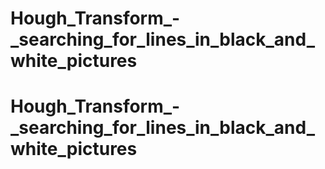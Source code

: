 # Hough_Transform_-_searching_for_lines_in_black_and_white_pictures
# Hough_Transform_-_searching_for_lines_in_black_and_white_pictures
